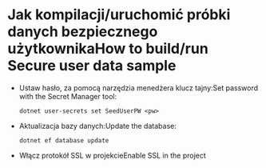 # <a name="how-to-buildrun-secure-user-data-sample"></a><span data-ttu-id="5c611-101">Jak kompilacji/uruchomić próbki danych bezpiecznego użytkownika</span><span class="sxs-lookup"><span data-stu-id="5c611-101">How to build/run Secure user data sample</span></span>

* <span data-ttu-id="5c611-102">Ustaw hasło, za pomocą narzędzia menedżera klucz tajny:</span><span class="sxs-lookup"><span data-stu-id="5c611-102">Set password with the Secret Manager tool:</span></span>

  `dotnet user-secrets set SeedUserPW <pw>`

* <span data-ttu-id="5c611-103">Aktualizacja bazy danych:</span><span class="sxs-lookup"><span data-stu-id="5c611-103">Update the database:</span></span>

    `dotnet ef database update`

* <span data-ttu-id="5c611-104">Włącz protokół SSL w projekcie</span><span class="sxs-lookup"><span data-stu-id="5c611-104">Enable SSL in the project</span></span>
